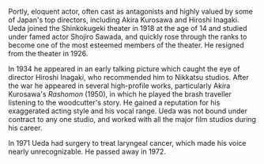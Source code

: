 <!-- Kichijiro Ueda -->

Portly, eloquent actor, often cast as antagonists and highly valued by some of Japan's top directors, including Akira Kurosawa and Hiroshi Inagaki. Ueda joined the Shinkokugeki theater in 1918 at the age of 14 and studied under famed actor Shojiro Sawada, and quickly rose through the ranks to become one of the most esteemed members of the theater. He resigned from the theater in 1926.

In 1934 he appeared in an early talking picture which caught the eye of director Hiroshi Inagaki, who recommended him to Nikkatsu studios. After the war he appeared in several high-profile works, particularly Akira Kurosawa's _Rashomon_ (1950), in which he played the brash traveller listening to the woodcutter's story. He gained a reputation for his exaggerated acting style and his vocal range. Ueda was not bound under contract to any one studio, and worked with all the major film studios during his career.

In 1971 Ueda had surgery to treat laryngeal cancer, which made his voice nearly unrecognizable. He passed away in 1972.